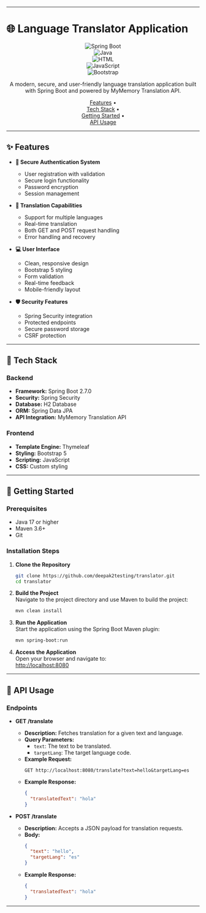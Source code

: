 

---

# 🌐 Language Translator Application

<div align="center">

![Spring Boot](https://img.shields.io/badge/Spring_Boot-2.7.0-green.svg)  
![Java](https://img.shields.io/badge/Java-17-orange.svg)  
![HTML](https://img.shields.io/badge/HTML-56.1%25-red.svg)  
![JavaScript](https://img.shields.io/badge/JavaScript-22.2%25-yellow.svg)  
![Bootstrap](https://img.shields.io/badge/Bootstrap-5.0-purple.svg)  

A modern, secure, and user-friendly language translation application built with Spring Boot and powered by MyMemory Translation API.

[Features](#-features) •  
[Tech Stack](#-tech-stack) •  
[Getting Started](#-getting-started) •  
[API Usage](#-api-usage)

</div>

---

## ✨ Features

- **🔐 Secure Authentication System**
  - User registration with validation
  - Secure login functionality
  - Password encryption
  - Session management

- **🔄 Translation Capabilities**
  - Support for multiple languages
  - Real-time translation
  - Both GET and POST request handling
  - Error handling and recovery

- **💻 User Interface**
  - Clean, responsive design
  - Bootstrap 5 styling
  - Form validation
  - Real-time feedback
  - Mobile-friendly layout

- **🛡️ Security Features**
  - Spring Security integration
  - Protected endpoints
  - Secure password storage
  - CSRF protection

---

## 🔧 Tech Stack

### Backend
- **Framework:** Spring Boot 2.7.0  
- **Security:** Spring Security  
- **Database:** H2 Database  
- **ORM:** Spring Data JPA  
- **API Integration:** MyMemory Translation API  

### Frontend
- **Template Engine:** Thymeleaf  
- **Styling:** Bootstrap 5  
- **Scripting:** JavaScript  
- **CSS:** Custom styling  

---

## 🚀 Getting Started

### Prerequisites
- Java 17 or higher  
- Maven 3.6+  
- Git  

### Installation Steps

1. **Clone the Repository**  
   ```bash
   git clone https://github.com/deepak2testing/translator.git
   cd translator
   ```

2. **Build the Project**  
   Navigate to the project directory and use Maven to build the project:  
   ```bash
   mvn clean install
   ```

3. **Run the Application**  
   Start the application using the Spring Boot Maven plugin:  
   ```bash
   mvn spring-boot:run
   ```

4. **Access the Application**  
   Open your browser and navigate to:  
   [http://localhost:8080](http://localhost:8080)

---

## 📖 API Usage

### Endpoints

- **GET /translate**  
  - **Description:** Fetches translation for a given text and language.  
  - **Query Parameters:**  
    - `text`: The text to be translated.  
    - `targetLang`: The target language code.  
  - **Example Request:**  
    ```http
    GET http://localhost:8080/translate?text=hello&targetLang=es
    ```
  - **Example Response:**  
    ```json
    {
      "translatedText": "hola"
    }
    ```

- **POST /translate**  
  - **Description:** Accepts a JSON payload for translation requests.  
  - **Body:**  
    ```json
    {
      "text": "hello",
      "targetLang": "es"
    }
    ```
  - **Example Response:**  
    ```json
    {
      "translatedText": "hola"
    }
    ```

---

